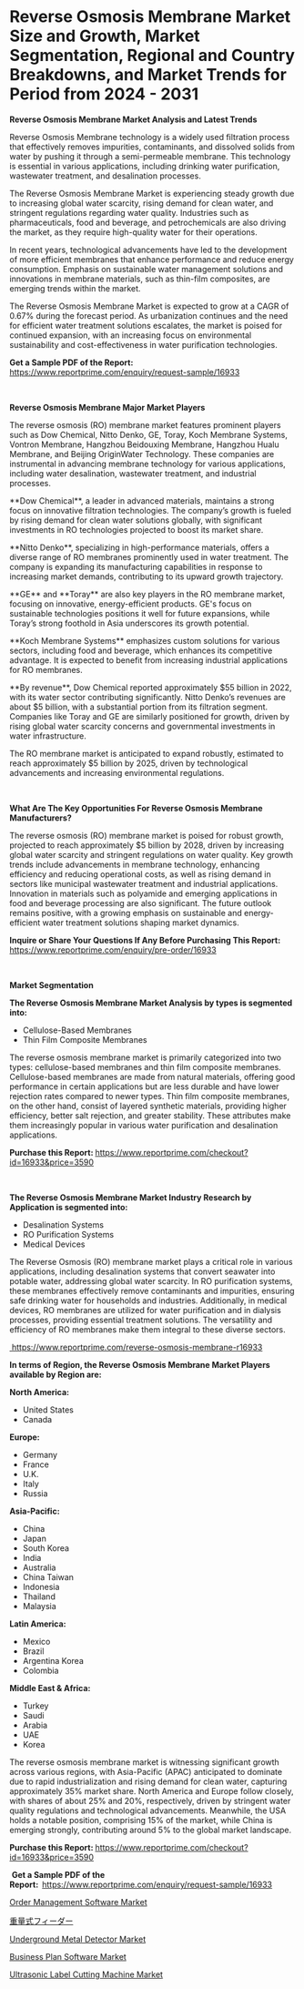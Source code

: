 <p><h1>Reverse Osmosis Membrane Market Size and Growth, Market Segmentation, Regional and Country Breakdowns, and Market Trends for Period from 2024 -  2031</h1></p><p><strong>Reverse Osmosis Membrane Market Analysis and Latest Trends</strong></p>
<p><p>Reverse Osmosis Membrane technology is a widely used filtration process that effectively removes impurities, contaminants, and dissolved solids from water by pushing it through a semi-permeable membrane. This technology is essential in various applications, including drinking water purification, wastewater treatment, and desalination processes.</p><p>The Reverse Osmosis Membrane Market is experiencing steady growth due to increasing global water scarcity, rising demand for clean water, and stringent regulations regarding water quality. Industries such as pharmaceuticals, food and beverage, and petrochemicals are also driving the market, as they require high-quality water for their operations.</p><p>In recent years, technological advancements have led to the development of more efficient membranes that enhance performance and reduce energy consumption. Emphasis on sustainable water management solutions and innovations in membrane materials, such as thin-film composites, are emerging trends within the market.</p><p>The Reverse Osmosis Membrane Market is expected to grow at a CAGR of 0.67% during the forecast period. As urbanization continues and the need for efficient water treatment solutions escalates, the market is poised for continued expansion, with an increasing focus on environmental sustainability and cost-effectiveness in water purification technologies.</p></p>
<p><strong>Get a Sample PDF of the Report:&nbsp;</strong> <a href="https://www.reportprime.com/enquiry/request-sample/16933?utm_campaign=1082&utm_medium=2&utm_source=Github&utm_content=ia&utm_term=24112024&utm_id=reverse-osmosis-membrane">https://www.reportprime.com/enquiry/request-sample/16933</a></p>
<p>&nbsp;</p>
<p><strong>Reverse Osmosis Membrane Major Market Players</strong></p>
<p><p>The reverse osmosis (RO) membrane market features prominent players such as Dow Chemical, Nitto Denko, GE, Toray, Koch Membrane Systems, Vontron Membrane, Hangzhou Beidouxing Membrane, Hangzhou Hualu Membrane, and Beijing OriginWater Technology. These companies are instrumental in advancing membrane technology for various applications, including water desalination, wastewater treatment, and industrial processes.</p><p>**Dow Chemical**, a leader in advanced materials, maintains a strong focus on innovative filtration technologies. The company’s growth is fueled by rising demand for clean water solutions globally, with significant investments in RO technologies projected to boost its market share.</p><p>**Nitto Denko**, specializing in high-performance materials, offers a diverse range of RO membranes prominently used in water treatment. The company is expanding its manufacturing capabilities in response to increasing market demands, contributing to its upward growth trajectory.</p><p>**GE** and **Toray** are also key players in the RO membrane market, focusing on innovative, energy-efficient products. GE's focus on sustainable technologies positions it well for future expansions, while Toray’s strong foothold in Asia underscores its growth potential.</p><p>**Koch Membrane Systems** emphasizes custom solutions for various sectors, including food and beverage, which enhances its competitive advantage. It is expected to benefit from increasing industrial applications for RO membranes.</p><p>**By revenue**, Dow Chemical reported approximately $55 billion in 2022, with its water sector contributing significantly. Nitto Denko’s revenues are about $5 billion, with a substantial portion from its filtration segment. Companies like Toray and GE are similarly positioned for growth, driven by rising global water scarcity concerns and governmental investments in water infrastructure.</p><p>The RO membrane market is anticipated to expand robustly, estimated to reach approximately $5 billion by 2025, driven by technological advancements and increasing environmental regulations.</p></p>
<p>&nbsp;</p>
<p><strong>What Are The Key Opportunities For Reverse Osmosis Membrane Manufacturers?</strong></p>
<p><p>The reverse osmosis (RO) membrane market is poised for robust growth, projected to reach approximately $5 billion by 2028, driven by increasing global water scarcity and stringent regulations on water quality. Key growth trends include advancements in membrane technology, enhancing efficiency and reducing operational costs, as well as rising demand in sectors like municipal wastewater treatment and industrial applications. Innovation in materials such as polyamide and emerging applications in food and beverage processing are also significant. The future outlook remains positive, with a growing emphasis on sustainable and energy-efficient water treatment solutions shaping market dynamics.</p></p>
<p><strong>Inquire or Share Your Questions If Any Before Purchasing This Report:</strong> <a href="https://www.reportprime.com/enquiry/pre-order/16933?utm_campaign=1082&utm_medium=2&utm_source=Github&utm_content=ia&utm_term=24112024&utm_id=reverse-osmosis-membrane">https://www.reportprime.com/enquiry/pre-order/16933</a></p>
<p>&nbsp;</p>
<p><strong>Market Segmentation</strong></p>
<p><strong>The Reverse Osmosis Membrane Market Analysis by types is segmented into:</strong></p>
<p><ul><li>Cellulose-Based Membranes</li><li>Thin Film Composite Membranes</li></ul></p>
<p><p>The reverse osmosis membrane market is primarily categorized into two types: cellulose-based membranes and thin film composite membranes. Cellulose-based membranes are made from natural materials, offering good performance in certain applications but are less durable and have lower rejection rates compared to newer types. Thin film composite membranes, on the other hand, consist of layered synthetic materials, providing higher efficiency, better salt rejection, and greater stability. These attributes make them increasingly popular in various water purification and desalination applications.</p></p>
<p><strong>Purchase this Report:&nbsp;</strong><a href="https://www.reportprime.com/checkout?id=16933&price=3590&utm_campaign=1082&utm_medium=2&utm_source=Github&utm_content=ia&utm_term=24112024&utm_id=reverse-osmosis-membrane">https://www.reportprime.com/checkout?id=16933&price=3590</a></p>
<p>&nbsp;</p>
<p><strong>The Reverse Osmosis Membrane Market Industry Research by Application is segmented into:</strong></p>
<p><ul><li>Desalination Systems</li><li>RO Purification Systems</li><li>Medical Devices</li></ul></p>
<p><p>The Reverse Osmosis (RO) membrane market plays a critical role in various applications, including desalination systems that convert seawater into potable water, addressing global water scarcity. In RO purification systems, these membranes effectively remove contaminants and impurities, ensuring safe drinking water for households and industries. Additionally, in medical devices, RO membranes are utilized for water purification and in dialysis processes, providing essential treatment solutions. The versatility and efficiency of RO membranes make them integral to these diverse sectors.</p></p>
<p><a href="https://www.reportprime.com/reverse-osmosis-membrane-r16933?utm_campaign=1082&utm_medium=2&utm_source=Github&utm_content=ia&utm_term=24112024&utm_id=reverse-osmosis-membrane">&nbsp;https://www.reportprime.com/reverse-osmosis-membrane-r16933</a></p>
<p><strong>In terms of Region, the Reverse Osmosis Membrane Market Players available by Region are:</strong></p>
<p>
    <p> <strong> North America: </strong>
        <ul>
            <li>United States</li>
            <li>Canada</li>
        </ul>
        </p> 
    <p> <strong> Europe: </strong>
        <ul>
            <li>Germany</li>
            <li>France</li>
            <li>U.K.</li>
            <li>Italy</li>
            <li>Russia</li>
        </ul>
        </p> 
    <p> <strong> Asia-Pacific: </strong>
        <ul>
            <li>China</li>
            <li>Japan</li>
            <li>South Korea</li>
            <li>India</li>
            <li>Australia</li>
            <li>China Taiwan</li>
            <li>Indonesia</li>
            <li>Thailand</li>
            <li>Malaysia</li>
        </ul>
        </p> 
    <p> <strong> Latin America: </strong>
        <ul>
            <li>Mexico</li>
            <li>Brazil</li>
            <li>Argentina Korea</li>
            <li>Colombia</li>
        </ul>
        </p> 
    <p> <strong> Middle East & Africa: </strong>
        <ul>
            <li>Turkey</li>
            <li>Saudi</li>
            <li>Arabia</li>
            <li>UAE</li>
            <li>Korea</li>
        </ul>
    </p>
    </p>
<p><p>The reverse osmosis membrane market is witnessing significant growth across various regions, with Asia-Pacific (APAC) anticipated to dominate due to rapid industrialization and rising demand for clean water, capturing approximately 35% market share. North America and Europe follow closely, with shares of about 25% and 20%, respectively, driven by stringent water quality regulations and technological advancements. Meanwhile, the USA holds a notable position, comprising 15% of the market, while China is emerging strongly, contributing around 5% to the global market landscape.</p></p>
<p><strong>Purchase this Report: </strong><a href="https://www.reportprime.com/checkout?id=16933&price=3590&utm_campaign=1082&utm_medium=2&utm_source=Github&utm_content=ia&utm_term=24112024&utm_id=reverse-osmosis-membrane">https://www.reportprime.com/checkout?id=16933&price=3590</a></p>
<p>&nbsp;<strong>Get a Sample PDF of the Report:&nbsp;&nbsp;</strong><a href="https://www.reportprime.com/enquiry/request-sample/16933?utm_campaign=1082&utm_medium=2&utm_source=Github&utm_content=ia&utm_term=24112024&utm_id=reverse-osmosis-membrane">https://www.reportprime.com/enquiry/request-sample/16933</a></p>
<p><strong></strong></p>
<p><p><a href="https://issuu.com/reportprime-2/docs/order-management-software-market-si_3100eeb72e74af?utm_campaign=1082&utm_medium=2&utm_source=Github&utm_content=ia&utm_term=24112024&utm_id=reverse-osmosis-membrane">Order Management Software Market</a></p><p><a href="https://github.com/lababdou/Market-Research-Report-List-6/blob/main/308297725033.md?utm_campaign=1082&utm_medium=2&utm_source=Github&utm_content=ia&utm_term=24112024&utm_id=reverse-osmosis-membrane">重量式フィーダー</a></p><p><a href="https://www.linkedin.com/pulse/underground-metal-detector-market-size-type-product-global-qpq1e?utm_campaign=1082&utm_medium=2&utm_source=Github&utm_content=ia&utm_term=24112024&utm_id=reverse-osmosis-membrane">Underground Metal Detector Market</a></p><p><a href="https://issuu.com/reportprime-2/docs/business-plan-software-market-size-_20686cb7242692?utm_campaign=1082&utm_medium=2&utm_source=Github&utm_content=ia&utm_term=24112024&utm_id=reverse-osmosis-membrane">Business Plan Software Market</a></p><p><a href="https://www.linkedin.com/pulse/ultrasonic-label-cutting-machine-market-global-regional-bsnhe?utm_campaign=1082&utm_medium=2&utm_source=Github&utm_content=ia&utm_term=24112024&utm_id=reverse-osmosis-membrane">Ultrasonic Label Cutting Machine Market</a></p></p>